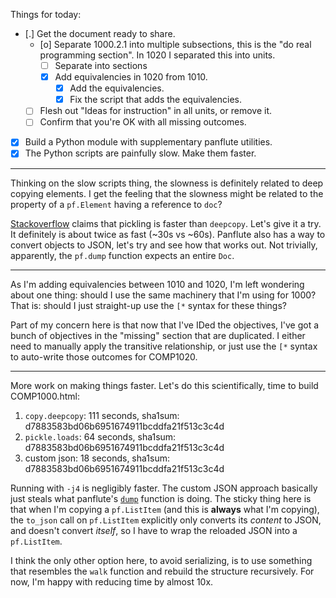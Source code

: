 Things for today:

* [.] Get the document ready to share.
    * [o] Separate 1000.2.1 into multiple subsections, this is the "do real
          programming section". In 1020 I separated this into units.
        * [ ] Separate into sections
        * [X] Add equivalencies in 1020 from 1010.
            * [X] Add the equivalencies. 
            * [X] Fix the script that adds the equivalencies.
    * [ ] Flesh out "Ideas for instruction" in all units, or remove it.
    * [ ] Confirm that you're OK with all missing outcomes.
* [X] Build a Python module with supplementary panflute utilities.
* [X] The Python scripts are painfully slow. Make them faster.

---

Thinking on the slow scripts thing, the slowness is definitely related to deep
copying elements. I get the feeling that the slowness might be related to the
property of a `pf.Element` having a reference to `doc`?

[Stackoverflow] claims that pickling is faster than `deepcopy`. Let's give it a
try. It definitely is about twice as fast (~30s vs ~60s). Panflute also has a
way to convert objects to JSON, let's try and see how that works out. Not
trivially, apparently, the `pf.dump` function expects an entire `Doc`.

[Stackoverflow]:
https://stackoverflow.com/questions/39028978/copying-nested-custom-objects-alternatives-to-deepcopy

---

As I'm adding equivalencies between 1010 and 1020, I'm left wondering about one
thing: should I use the same machinery that I'm using for 1000? That is: should
I just straight-up use the `[*` syntax for these things?

Part of my concern here is that now that I've IDed the objectives, I've got a
bunch of objectives in the "missing" section that are duplicated. I either need
to manually apply the transitive relationship, or just use the `[*` syntax to
auto-write those outcomes for COMP1020.

---

More work on making things faster. Let's do this scientifically, time to build
COMP1000.html:

1. `copy.deepcopy`: 111 seconds, sha1sum:
   d7883583bd06b6951674911bcddfa21f513c3c4d
2. `pickle.loads`: 64 seconds, sha1sum: d7883583bd06b6951674911bcddfa21f513c3c4d
3. custom json: 18 seconds, sha1sum: d7883583bd06b6951674911bcddfa21f513c3c4d

Running with `-j4` is negligibly faster. The custom JSON approach basically just
steals what panflute's [`dump`] function is doing. The sticky thing here is that
when I'm copying a `pf.ListItem` (and this is **always** what I'm copying), the
`to_json` call on `pf.ListItem` explicitly only converts its *content* to JSON,
and doesn't convert *itself*, so I have to wrap the reloaded JSON into a
`pf.ListItem`.

I think the only other option here, to avoid serializing, is to use something
that resembles the `walk` function and rebuild the structure recursively. For
now, I'm happy with reducing time by almost 10x.

[`dump`]: http://scorreia.com/software/panflute/_modules/panflute/io.html#dump
